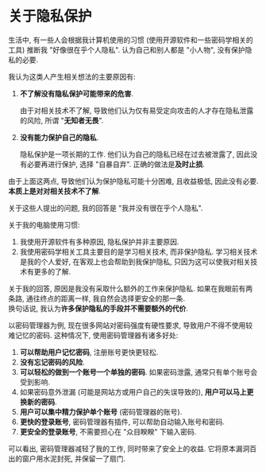 # 关于隐私保护

生活中, 有一些人会根据我计算机使用的习惯 (使用开源软件和一些密码学相关的工具) 推断我 "好像很在乎个人隐私". 认为自己和别人都是 "小人物", 没有保护隐私的必要.  

我认为这类人产生相关想法的主要原因有:

1. **不了解没有隐私保护可能带来的危害**.

    由于对相关技术不了解, 导致他们认为仅有易受定向攻击的人才存在隐私泄露的风险, 所谓 "**无知者无畏**".

2. **没有能力保护自己的隐私**.

    隐私保护是一项长期的工作. 他们认为自己的隐私已经在过去被泄露了, 因此没有必要再进行保护, 选择 "自暴自弃". 正确的做法是**及时止损**.

由于上面这两点, 导致他们认为保护隐私可能十分困难, 且收益极低, 因此没有必要. **本质上是对对相关技术不了解**.

关于这些人提出的问题, 我的回答是 "我并没有很在乎个人隐私".

关于我的电脑使用习惯:

1. 我使用开源软件有多种原因, 隐私保护并非主要原因.
2. 我使用密码学相关工具主要目的是学习相关技术, 而非保护隐私. 学习相关技术是我的个人爱好, 在客观上也会帮助到我保护隐私, 只因为这可以使我对相关技术有更多的了解.

关于我的回答, 原因是我没有采取什么额外的工作来保护隐私. 如果在我眼前有两条路, 通往终点的距离一样, 我自然会选择更安全的那一条.  
换句话说, 我认为**许多保护隐私的手段并不需要额外的代价**.

以密码管理器为例, 现在很多网站对密码强度有硬性要求, 导致用户不得不使用较难记忆的密码. 这种情况下, 使用密码管理器有诸多好处:

1. **可以帮助用户记忆密码**, 注册账号更快更轻松.
2. **没有忘记密码的风险**.
3. **可以轻松的做到一个账号一个单独的密码**. 如果密码泄露, 通常只有单个账号会受到影响.
4. 如果密码意外泄漏 (可能是网站方或用户自己的失误导致的), **用户可以马上更换新的密码**.
5. **用户可以集中精力保护单个账号** (密码管理器的账号).
6. **更快的登录账号**, 密码管理器有插件, 可以帮助自动输入账号和密码.
7. **更安全的登录账号**, 不需要担心在 "众目睽睽" 下输入密码.

可以看出, 密码管理器减轻了我的工作, 同时带来了安全上的收益. 它将原本漏洞百出的窗户用水泥封死, 并保留一了扇门.
